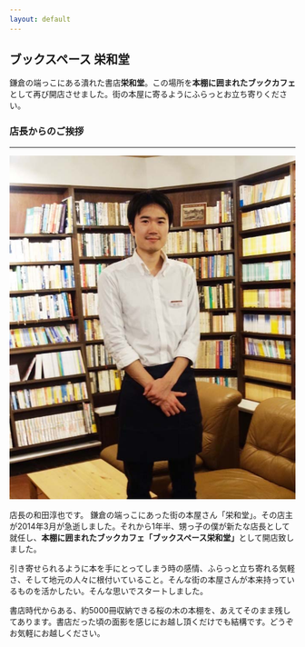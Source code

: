 ```yaml
---
layout: default
---
```


<div class="jumbotron" style="background-image: url(/static/images/jumbotron_image_001.jpg);">
  <div class="container">
    <h2>ブックスペース 栄和堂</h2>
    <p>鎌倉の端っこにある潰れた書店<b>栄和堂</b>。この場所を<b>本棚に囲まれたブックカフェ</b>として再び開店させました。街の本屋に寄るようにふらっとお立ち寄りください。</p>
  </div>
</div>

<h3 class="text-center">店長からのご挨拶</h3>

<hr />

<div class="panel">
  <div class="panel-body">
    <div class="row">
      <div class="col-md-3">
        <div class="thumbnail">
          <img src="/static/images/junya.jpg" />
        </div>
      </div>
      <div id="about" class="col-md-9">
        <p>
          店長の和田淳也です。
          鎌倉の端っこにあった街の本屋さん「栄和堂」。その店主が2014年3月が急逝しました。それから1年半、甥っ子の僕が新たな店長として就任し、<b>本棚に囲まれたブックカフェ「ブックスペース栄和堂」</b>として開店致しました。
        </p>
        <p>
          引き寄せられるように本を手にとってしまう時の感情、ふらっと立ち寄れる気軽さ、そして地元の人々に根付いていること。そんな街の本屋さんが本来持っているものを活かしたい。そんな思いでスタートしました。
        </p>
        <p>
          書店時代からある、約5000冊収納できる桜の木の本棚を、あえてそのまま残してあります。書店だった頃の面影を感じにお越し頂くだけでも結構です。どうぞお気軽にお越しください。
        </p>
      </div>
    </div>
  </div>
</div>

